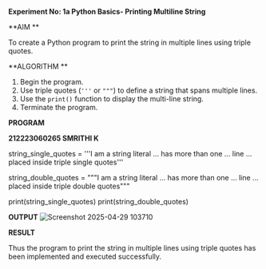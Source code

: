 **Experiment No: 1a Python Basics- Printing Multiline String**

**AIM  **

To create a Python program to print the string in multiple lines using triple quotes.


**ALGORITHM  **
1. Begin the program.  
2. Use triple quotes (`'''` or `"""`) to define a string that spans multiple lines.  
3. Use the `print()` function to display the multi-line string.  
4. Terminate the program.
   

**PROGRAM**


**212223060265
SMRITHI K**



string_single_quotes = '''I am a string literal
... has more than one
... line
... placed inside triple single quotes'''

string_double_quotes = """I am a string literal
... has more than one
... line
... placed inside triple double quotes"""

print(string_single_quotes)
print(string_double_quotes)




**OUTPUT**
![Screenshot 2025-04-29 103710](https://github.com/user-attachments/assets/8382e708-0a17-43d1-b5a5-57e5fa95cd4e)




**RESULT**

Thus the program to print the string in multiple lines using triple quotes has been implemented and executed successfully.
